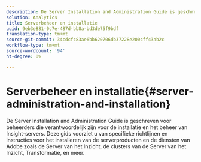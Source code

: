 ```yaml
---
description: De Server Installation and Administration Guide is geschreven voor beheerders die verantwoordelijk zijn voor de installatie en het beheer van Insight-servers. Deze gids voorziet u van specifieke richtlijnen en instructies voor het installeren van de serverproducten en de diensten van Adobe zoals de Server van het Inzicht, de clusters van de Server van het Inzicht, Transformatie, en meer.
solution: Analytics
title: Serverbeheer en installatie
uuid: 9eb3e881-0c7e-487d-bb8a-bd3de75f9bdf
translation-type: tm+mt
source-git-commit: 34cdcfc83ae6bb620706db37228e200cff43ab2c
workflow-type: tm+mt
source-wordcount: '94'
ht-degree: 0%

---
```



# Serverbeheer en installatie{#server-administration-and-installation}

De Server Installation and Administration Guide is geschreven voor beheerders die verantwoordelijk zijn voor de installatie en het beheer van Insight-servers. Deze gids voorziet u van specifieke richtlijnen en instructies voor het installeren van de serverproducten en de diensten van Adobe zoals de Server van het Inzicht, de clusters van de Server van het Inzicht, Transformatie, en meer.

